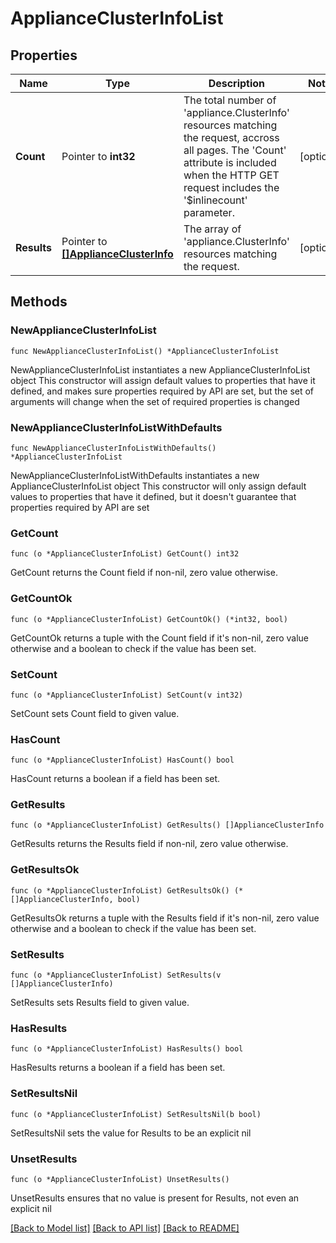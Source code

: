 # ApplianceClusterInfoList

## Properties

Name | Type | Description | Notes
------------ | ------------- | ------------- | -------------
**Count** | Pointer to **int32** | The total number of &#39;appliance.ClusterInfo&#39; resources matching the request, accross all pages. The &#39;Count&#39; attribute is included when the HTTP GET request includes the &#39;$inlinecount&#39; parameter. | [optional] 
**Results** | Pointer to [**[]ApplianceClusterInfo**](ApplianceClusterInfo.md) | The array of &#39;appliance.ClusterInfo&#39; resources matching the request. | [optional] 

## Methods

### NewApplianceClusterInfoList

`func NewApplianceClusterInfoList() *ApplianceClusterInfoList`

NewApplianceClusterInfoList instantiates a new ApplianceClusterInfoList object
This constructor will assign default values to properties that have it defined,
and makes sure properties required by API are set, but the set of arguments
will change when the set of required properties is changed

### NewApplianceClusterInfoListWithDefaults

`func NewApplianceClusterInfoListWithDefaults() *ApplianceClusterInfoList`

NewApplianceClusterInfoListWithDefaults instantiates a new ApplianceClusterInfoList object
This constructor will only assign default values to properties that have it defined,
but it doesn't guarantee that properties required by API are set

### GetCount

`func (o *ApplianceClusterInfoList) GetCount() int32`

GetCount returns the Count field if non-nil, zero value otherwise.

### GetCountOk

`func (o *ApplianceClusterInfoList) GetCountOk() (*int32, bool)`

GetCountOk returns a tuple with the Count field if it's non-nil, zero value otherwise
and a boolean to check if the value has been set.

### SetCount

`func (o *ApplianceClusterInfoList) SetCount(v int32)`

SetCount sets Count field to given value.

### HasCount

`func (o *ApplianceClusterInfoList) HasCount() bool`

HasCount returns a boolean if a field has been set.

### GetResults

`func (o *ApplianceClusterInfoList) GetResults() []ApplianceClusterInfo`

GetResults returns the Results field if non-nil, zero value otherwise.

### GetResultsOk

`func (o *ApplianceClusterInfoList) GetResultsOk() (*[]ApplianceClusterInfo, bool)`

GetResultsOk returns a tuple with the Results field if it's non-nil, zero value otherwise
and a boolean to check if the value has been set.

### SetResults

`func (o *ApplianceClusterInfoList) SetResults(v []ApplianceClusterInfo)`

SetResults sets Results field to given value.

### HasResults

`func (o *ApplianceClusterInfoList) HasResults() bool`

HasResults returns a boolean if a field has been set.

### SetResultsNil

`func (o *ApplianceClusterInfoList) SetResultsNil(b bool)`

 SetResultsNil sets the value for Results to be an explicit nil

### UnsetResults
`func (o *ApplianceClusterInfoList) UnsetResults()`

UnsetResults ensures that no value is present for Results, not even an explicit nil

[[Back to Model list]](../README.md#documentation-for-models) [[Back to API list]](../README.md#documentation-for-api-endpoints) [[Back to README]](../README.md)


